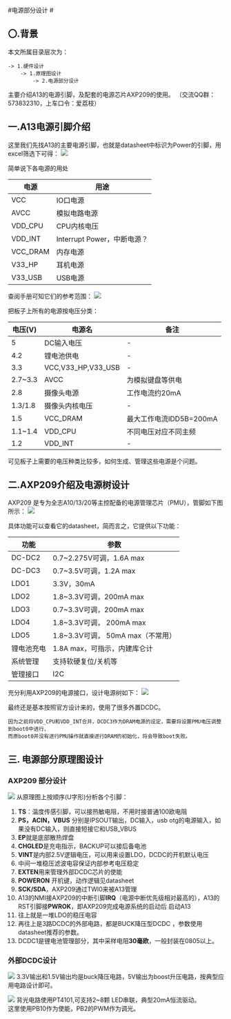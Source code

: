 #电源部分设计 #
## 〇.背景 ##
本文所属目录层次为：  

```
-> 1.硬件设计 
	-> 1.原理图设计 
		-> 2.电源部分设计
```
主要介绍A13的电源引脚，及配套的电源芯片AXP209的使用。
（交流QQ群：573832310，上车口令：爱荔枝）

## 一.A13电源引脚介绍 ##
这里我们先找A13的主要电源引脚，也就是datasheet中标识为Power的引脚，用excel筛选下可得：
![](http://7xvwj0.com1.z0.glb.clouddn.com/16-7-4/36316023.jpg)

简单说下各电源的用处  

| 电源  |  用途 | 
| -----  |-----------|
| VCC | IO口电源|
|AVCC| 模拟电路电源|
|VDD_CPU|CPU内核电压|
|VDD_INT|Interrupt Power，中断电源？|
|VCC_DRAM|内存电源|
| V33_HP |耳机电源|
|V33_USB|USB电源|

查阅手册可知它们的参考范围：
![](http://7xvwj0.com1.z0.glb.clouddn.com/16-7-4/17484878.jpg)

把板子上所有的电源按电压分类：

| 电压(V)   |  电源名 | 备注|
| -----  |-----------|---|
| 5 | DC输入电压|-|
| 4.2 |锂电池供电|-|
| 3.3 |VCC,V33_HP,V33_USB|-|
| 2.7~3.3 |AVCC|为模拟键盘等供电|
| 2.8 |摄像头电源|工作电流约20mA|
|1.3/1.8|摄像头内核电压|-|
|1.5|VCC_DRAM|最大工作电流IDD5B=200mA|
|1.1~1.4|VDD_CPU|不同电压对应不同主频|
|1.2|VDD_INT|-|

可见板子上需要的电压种类比较多，如何生成、管理这些电源是个问题。

## 二.AXP209介绍及电源树设计 ##
AXP209 是专为全志A10/13/20等主控配备的电源管理芯片（PMU），管脚如下图所示：
![](http://7xvwj0.com1.z0.glb.clouddn.com/16-7-4/50236130.jpg)

具体功能可以查看它的datasheet，简而言之，它提供以下功能：

| 功能   |  参数 | 
| -----  |-----------|
| DC-DC2 | 0.7~2.275V可调，1.6A max|
| DC-DC3 | 0.7~3.5V可调，1.2A max|
| LDO1 | 3.3V，30mA|
| LDO2 | 1.8~3.3V可调，200mA max|
| LDO3 | 0.7~3.3V可调，200mA max|
| LDO4 | 1.8~3.3V可调， 200mA max|
| LDO5 | 1.8~3.3V可调， 50mA max（不常用）|
|锂电池充电|1.8A max，可指示，内建库仑计|
|系统管理|支持软硬复位/关机等|
|管理接口|I2C|

充分利用AXP209的电源接口，设计电源树如下：
![](http://7xvwj0.com1.z0.glb.clouddn.com/16-7-24/1871435.jpg)

最终还是基本按照官方设计来的，使用了很多外置DCDC。
```  
因为之前将VDD_CPU和VDD_INT合并，DCDC3作为DRAM电源的设定，需要将设置PMU电压调整到boot0中进行，  
而原boot0并没有进行PMU操作就直接进行DRAM的初始化，将会导致boot失败。
```

## 三. 电源部分原理图设计 ##
### AXP209 部分设计 ###
![](http://7xvwj0.com1.z0.glb.clouddn.com/16-7-26/5347569.jpg)
从原理图上按顺序(U字形)分析各个引脚：
1. **TS**：温度传感引脚，可以接热敏电阻，不用时接普通100欧电阻
2. **PS，ACIN，VBUS** 分别是IPSOUT输出，DC输入，usb otg的电源输入，如果没有DC输入，则直接短接它和USB_VBUS
3. **EP**就是底部散热焊盘
4. **CHGLED**是充电指示，BACKUP可以接后备电池
5. **VINT**是内部2.5V逻辑电压，可以用来设置LDO，DCDC的开机默认电压
6. 中间一堆稳压滤波电容保证内部参考电压稳定
7. **EXTEN**用来管理外部DCDC芯片的使能
8. **POWERON** 开机键，动作逻辑见datasheet
9. **SCK/SDA**，AXP209通过TWI0来被A13管理
10. A13的NMI接AXP209的中断引脚**IRQ**（电源中断优先级相对最高的），A13的RST引脚接**PWROK**，即AXP209完成电源系统的启动后 启动A13
11. 往上就是一堆LDO的稳压电容
12. 再往上是3路DCDC的外部电路，都是BUCK降压型DCDC ，参数使用datasheet推荐的参数。
13. DCDC1是锂电池管理部分，其中采样电阻**30毫欧**，一般封装在0805以上。

### 外部DCDC设计 ###

![](http://7xvwj0.com1.z0.glb.clouddn.com/16-7-26/76005973.jpg)
3.3V输出和1.5V输出均是buck降压电路，5V输出为boost升压电路，按典型应用电路设计即可。  

![](http://7xvwj0.com1.z0.glb.clouddn.com/16-7-26/94713879.jpg)
背光电路使用PT4101,可支持2~8颗 LED串联，典型20mA恒流驱动。  
这里使用PB10作为使能，PB2的PWM作为调光。




